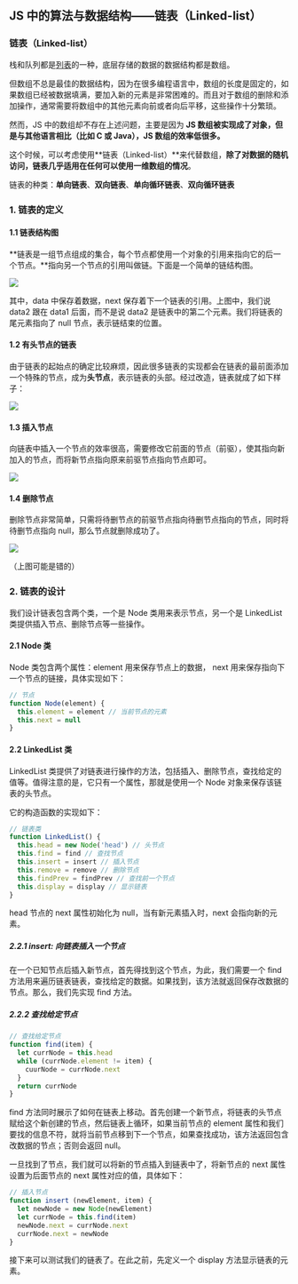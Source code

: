 ## JS 中的算法与数据结构——链表（Linked-list）

### 链表（Linked-list）

栈和队列都是[列表](https://www.jianshu.com/p/cea9f3be42f5)的一种，底层存储的数据的数据结构都是数组。

但数组不总是最佳的数据结构，因为在很多编程语言中，数组的长度是固定的，如果数组已经被数据填满，要加入新的元素是非常困难的。而且对于数组的删除和添加操作，通常需要将数组中的其他元素向前或者向后平移，这些操作十分繁琐。

然而，JS 中的数组却不存在上述问题，主要是因为 **JS 数组被实现成了对象，但是与其他语言相比（比如 C 或 Java），JS 数组的效率低很多。**

这个时候，可以考虑使用**链表（Linked-list）**来代替数组，**除了对数据的随机访问，链表几乎适用在任何可以使用一维数组的情况**。

链表的种类：**单向链表**、**双向链表**、**单向循环链表**、**双向循环链表**

### 1. 链表的定义

#### 1.1 链表结构图

**链表是一组节点组成的集合，每个节点都使用一个对象的引用来指向它的后一个节点。**指向另一个节点的引用叫做链。下面是一个简单的链结构图。

![](/Users/Kurja/Desktop/Typora/JS%E6%95%B0%E6%8D%AE%E7%BB%93%E6%9E%84%E4%B8%8E%E7%AE%97%E6%B3%95/e6c9d24egy1h68mqee4uej20hd04jwef.jpg)

其中，data 中保存着数据，next 保存着下一个链表的引用。上图中，我们说 data2 跟在 data1 后面，而不是说 data2 是链表中的第二个元素。我们将链表的尾元素指向了 null 节点，表示链结束的位置。

#### 1.2 有头节点的链表

由于链表的起始点的确定比较麻烦，因此很多链表的实现都会在链表的最前面添加一个特殊的节点，成为**头节点**，表示链表的头部。经过改造，链表就成了如下样子：

![](/Users/Kurja/Desktop/Typora/JS%E6%95%B0%E6%8D%AE%E7%BB%93%E6%9E%84%E4%B8%8E%E7%AE%97%E6%B3%95/e6c9d24egy1h6boyzuw45j20lh0400sq.jpg)

#### 1.3 插入节点

向链表中插入一个节点的效率很高，需要修改它前面的节点（前驱），使其指向新加入的节点，而将新节点指向原来前驱节点指向节点即可。

![](/Users/Kurja/Desktop/Typora/JS%E6%95%B0%E6%8D%AE%E7%BB%93%E6%9E%84%E4%B8%8E%E7%AE%97%E6%B3%95/e6c9d24egy1h6bprmum79j20la067dfw.jpg)

#### 1.4 删除节点

删除节点非常简单，只需将待删节点的前驱节点指向待删节点指向的节点，同时将待删节点指向 null，那么节点就删除成功了。

![](/Users/Kurja/Desktop/Typora/JS%E6%95%B0%E6%8D%AE%E7%BB%93%E6%9E%84%E4%B8%8E%E7%AE%97%E6%B3%95/e6c9d24egy1h6bq3qzf8lj20la067dfw.jpg)

（上图可能是错的）

### 2. 链表的设计

我们设计链表包含两个类，一个是 Node 类用来表示节点，另一个是 LinkedList 类提供插入节点、删除节点等一些操作。

#### 2.1 Node 类

Node 类包含两个属性：element 用来保存节点上的数据， next 用来保存指向下一个节点的链接，具体实现如下：

```ts
// 节点
function Node(element) {
  this.element = element // 当前节点的元素
  this.next = null
}
```

#### 2.2 LinkedList 类

LinkedList 类提供了对链表进行操作的方法，包括插入、删除节点，查找给定的值等。值得注意的是，它只有一个属性，那就是使用一个 Node 对象来保存该链表的头节点。

它的构造函数的实现如下：

```ts
// 链表类
function LinkedList() {
  this.head = new Node('head') // 头节点
  this.find = find // 查找节点
  this.insert = insert // 插入节点
  this.remove = remove // 删除节点
  this.findPrev = findPrev // 查找前一个节点
  this.display = display // 显示链表
}
```

head 节点的 next 属性初始化为 null，当有新元素插入时，next 会指向新的元素。

##### 2.2.1 insert: 向链表插入一个节点

在一个已知节点后插入新节点，首先得找到这个节点，为此，我们需要一个 find 方法用来遍历链表链表，查找给定的数据。如果找到，该方法就返回保存改数据的节点。那么，我们先实现 find 方法。

##### 2.2.2 查找给定节点

```ts
// 查找给定节点
function find(item) {
  let currNode = this.head
  while (currNode.element != item) {
    cuurNode = currNode.next
  }
  return currNode
}
```

find 方法同时展示了如何在链表上移动。首先创建一个新节点，将链表的头节点赋给这个新创建的节点，然后链表上循环，如果当前节点的 element 属性和我们要找的信息不符，就将当前节点移到下一个节点，如果查找成功，该方法返回包含改数据的节点；否则会返回 null。

一旦找到了节点，我们就可以将新的节点插入到链表中了，将新节点的 next 属性设置为后面节点的 next 属性对应的值，具体如下：

```ts
// 插入节点
function insert (newElement, item) {
  let newNode = new Node(newElement)
  let currNode = this.find(item)
  newNode.next = currNode.next
  currNode.next = newNode
}
```

接下来可以测试我们的链表了。在此之前，先定义一个 display 方法显示链表的元素。

